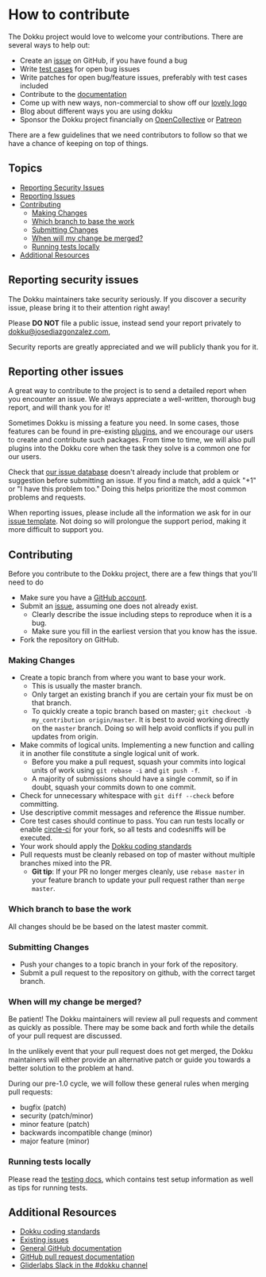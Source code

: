 # How to contribute

The Dokku project would love to welcome your contributions. There are
several ways to help out:

- Create an [issue](https://github.com/dokku/dokku/issues) on GitHub, if you have found a bug
- Write [test cases](https://dokku.com/docs/development/testing/) for open bug issues
- Write patches for open bug/feature issues, preferably with test cases included
- Contribute to the [documentation](https://dokku.com/docs/)
- Come up with new ways, non-commercial to show off our [lovely logo](https://avatars1.githubusercontent.com/u/13455795)
- Blog about different ways you are using dokku
- Sponsor the Dokku project financially on [OpenCollective](https://opencollective.com/dokku#support) or [Patreon](https://www.patreon.com/dokku)

There are a few guidelines that we need contributors to follow so that we have
a chance of keeping on top of things.

## Topics

- [Reporting Security Issues](#reporting-security-issues)
- [Reporting Issues](#reporting-other-issues)
- [Contributing](#contributing)
  - [Making Changes](#making-changes)
  - [Which branch to base the work](#which-branch-to-base-the-work)
  - [Submitting Changes](#submitting-changes)
  - [When will my change be merged?](#when-will-my-change-be-merged)
  - [Running tests locally](#running-tests-locally)
- [Additional Resources](#additional-resources)

## Reporting security issues

The Dokku maintainers take security seriously. If you discover a security
issue, please bring it to their attention right away!

Please **DO NOT** file a public issue, instead send your report privately to
[dokku@josediazgonzalez.com](mailto:dokku@josediazgonzalez.com),

Security reports are greatly appreciated and we will publicly thank you for it.

## Reporting other issues

A great way to contribute to the project is to send a detailed report when you
encounter an issue. We always appreciate a well-written, thorough bug report,
and will thank you for it!

Sometimes  Dokku  is missing a feature you need. In some cases, those features can
be found in pre-existing [plugins](https://dokku.com/docs/plugins/),
and we encourage our users to create and contribute such packages. From time to
time, we will also pull plugins into the Dokku core when the task they solve is
a common one for our users.

Check that [our issue database](https://github.com/dokku/dokku/issues)
doesn't already include that problem or suggestion before submitting an issue.
If you find a match, add a quick "+1" or "I have this problem too." Doing this
helps prioritize the most common problems and requests.

When reporting issues, please include all the information we ask for in our
[issue template](https://github.com/dokku/dokku/blob/master/ISSUE_TEMPLATE.md).
Not doing so will prolongue the support period, making it more difficult to support
you.

## Contributing

Before you contribute to the Dokku project, there are a few things that you'll
need to do

- Make sure you have a [GitHub account](https://github.com/signup/free).
- Submit an [issue](https://github.com/dokku/dokku/issues), assuming one does not already exist.
  - Clearly describe the issue including steps to reproduce when it is a bug.
  - Make sure you fill in the earliest version that you know has the issue.
- Fork the repository on GitHub.

### Making Changes

- Create a topic branch from where you want to base your work.
  - This is usually the master branch.
  - Only target an existing branch if you are certain your fix must be on that
    branch.
  - To quickly create a topic branch based on master; `git checkout -b my_contribution origin/master`.
    It is best to avoid working directly on the `master` branch. Doing so will
    help avoid conflicts if you pull in updates from origin.
- Make commits of logical units. Implementing a new function and calling it in
  another file constitute a single logical unit of work.
  - Before you make a pull request, squash your commits into logical units of work
    using `git rebase -i` and `git push -f`.
  - A majority of submissions should have a single commit, so if in doubt,
    squash your commits down to one commit.
- Check for unnecessary whitespace with `git diff --check` before committing.
- Use descriptive commit messages and reference the #issue number.
- Core test cases should continue to pass. You can run tests locally or enable
  [circle-ci](https://circleci.com/gh/dokku/dokku) for your fork, so all
  tests and codesniffs will be executed.
- Your work should apply the [Dokku coding standards](https://github.com/progrium/bashstyle)
- Pull requests must be cleanly rebased on top of master without multiple branches
  mixed into the PR.
  - **Git tip**: If your PR no longer merges cleanly, use `rebase master` in your
    feature branch to update your pull request rather than `merge master`.

### Which branch to base the work

All changes should be be based on the latest master commit.

### Submitting Changes

- Push your changes to a topic branch in your fork of the repository.
- Submit a pull request to the repository on github, with the correct target
  branch.

### When will my change be merged?

Be patient! The Dokku maintainers will review all pull requests and comment as
quickly as possible. There may be some back and forth while the details of your
pull request are discussed.

In the unlikely event that your pull request does not get merged, the Dokku
maintainers will either provide an alternative patch or guide you towards a
better solution to the problem at hand.

During our pre-1.0 cycle, we will follow these general rules when merging pull
requests:

- bugfix (patch)
- security (patch/minor)
- minor feature (patch)
- backwards incompatible change (minor)
- major feature (minor)

### Running tests locally

Please read the [testing docs](https://dokku.com/docs/development/testing/),
which contains test setup information as well as tips for running tests.

## Additional Resources

- [Dokku coding standards](https://github.com/progrium/bashstyle)
- [Existing issues](https://github.com/dokku/dokku/issues)
- [General GitHub documentation](https://help.github.com/)
- [GitHub pull request documentation](https://help.github.com/send-pull-requests/)
- [Gliderlabs Slack in the #dokku channel](https://glider-slackin.herokuapp.com/)
